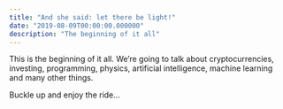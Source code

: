 ```yaml
---
title: "And she said: let there be light!"
date: "2019-08-09T00:00:00.000000"
description: "The beginning of it all"
---
```


This is the beginning of it all. We’re going to talk about cryptocurrencies, investing, programming, physics, artificial intelligence, machine learning and many other things.

Buckle up and enjoy the ride…

